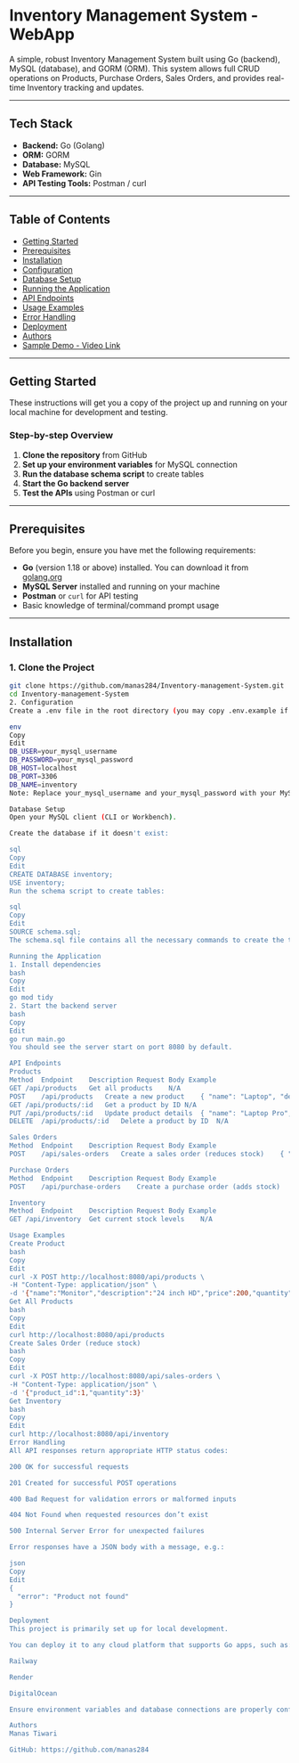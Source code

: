 # Inventory Management System - WebApp

A simple, robust Inventory Management System built using Go (backend), MySQL (database), and GORM (ORM). This system allows full CRUD operations on Products, Purchase Orders, Sales Orders, and provides real-time Inventory tracking and updates.

---

## Tech Stack

- **Backend:** Go (Golang)
- **ORM:** GORM
- **Database:** MySQL
- **Web Framework:** Gin
- **API Testing Tools:** Postman / curl

---

## Table of Contents

- [Getting Started](#getting-started)  
- [Prerequisites](#prerequisites)  
- [Installation](#installation)  
- [Configuration](#configuration)  
- [Database Setup](#database-setup)  
- [Running the Application](#running-the-application)  
- [API Endpoints](#api-endpoints)  
- [Usage Examples](#usage-examples)  
- [Error Handling](#error-handling)  
- [Deployment](#deployment)  
- [Authors](#authors)  
- [Sample Demo - Video Link](#sample-demo---video-link)  

---

## Getting Started

These instructions will get you a copy of the project up and running on your local machine for development and testing.

### Step-by-step Overview

1. **Clone the repository** from GitHub  
2. **Set up your environment variables** for MySQL connection  
3. **Run the database schema script** to create tables  
4. **Start the Go backend server**  
5. **Test the APIs** using Postman or curl  

---

## Prerequisites

Before you begin, ensure you have met the following requirements:

- **Go** (version 1.18 or above) installed. You can download it from [golang.org](https://golang.org/dl/)  
- **MySQL Server** installed and running on your machine  
- **Postman** or `curl` for API testing  
- Basic knowledge of terminal/command prompt usage

---

## Installation

### 1. Clone the Project

```bash
git clone https://github.com/manas284/Inventory-management-System.git
cd Inventory-management-System
2. Configuration
Create a .env file in the root directory (you may copy .env.example if available):

env
Copy
Edit
DB_USER=your_mysql_username
DB_PASSWORD=your_mysql_password
DB_HOST=localhost
DB_PORT=3306
DB_NAME=inventory
Note: Replace your_mysql_username and your_mysql_password with your MySQL credentials.

Database Setup
Open your MySQL client (CLI or Workbench).

Create the database if it doesn't exist:

sql
Copy
Edit
CREATE DATABASE inventory;
USE inventory;
Run the schema script to create tables:

sql
Copy
Edit
SOURCE schema.sql;
The schema.sql file contains all the necessary commands to create the tables and constraints.

Running the Application
1. Install dependencies
bash
Copy
Edit
go mod tidy
2. Start the backend server
bash
Copy
Edit
go run main.go
You should see the server start on port 8080 by default.

API Endpoints
Products
Method	Endpoint	Description	Request Body Example
GET	/api/products	Get all products	N/A
POST	/api/products	Create a new product	{ "name": "Laptop", "description": "15 inch", "price": 1200, "quantity": 10 }
GET	/api/products/:id	Get a product by ID	N/A
PUT	/api/products/:id	Update product details	{ "name": "Laptop Pro", "price": 1500 }
DELETE	/api/products/:id	Delete a product by ID	N/A

Sales Orders
Method	Endpoint	Description	Request Body Example
POST	/api/sales-orders	Create a sales order (reduces stock)	{ "product_id": 1, "quantity": 2 }

Purchase Orders
Method	Endpoint	Description	Request Body Example
POST	/api/purchase-orders	Create a purchase order (adds stock)	{ "product_id": 1, "quantity": 5, "supplier": "ABC Supplies" }

Inventory
Method	Endpoint	Description	Request Body Example
GET	/api/inventory	Get current stock levels	N/A

Usage Examples
Create Product
bash
Copy
Edit
curl -X POST http://localhost:8080/api/products \
-H "Content-Type: application/json" \
-d '{"name":"Monitor","description":"24 inch HD","price":200,"quantity":15}'
Get All Products
bash
Copy
Edit
curl http://localhost:8080/api/products
Create Sales Order (reduce stock)
bash
Copy
Edit
curl -X POST http://localhost:8080/api/sales-orders \
-H "Content-Type: application/json" \
-d '{"product_id":1,"quantity":3}'
Get Inventory
bash
Copy
Edit
curl http://localhost:8080/api/inventory
Error Handling
All API responses return appropriate HTTP status codes:

200 OK for successful requests

201 Created for successful POST operations

400 Bad Request for validation errors or malformed inputs

404 Not Found when requested resources don’t exist

500 Internal Server Error for unexpected failures

Error responses have a JSON body with a message, e.g.:

json
Copy
Edit
{
  "error": "Product not found"
}

Deployment
This project is primarily set up for local development.

You can deploy it to any cloud platform that supports Go apps, such as:

Railway

Render

DigitalOcean

Ensure environment variables and database connections are properly configured in the deployment environment.

Authors
Manas Tiwari

GitHub: https://github.com/manas284

